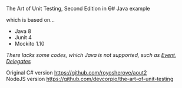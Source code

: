 The Art of Unit Testing, Second Edition in ~~C#~~ Java example

which is based on...
* Java 8
* Junit 4
* Mockito 1.10

_There lacks some codes, which Java is not supported, such as [Event](https://docs.microsoft.com/en-us/dotnet/csharp/programming-guide/events/), [Delegates](https://docs.microsoft.com/en-us/dotnet/csharp/programming-guide/delegates/)_

Original C# version https://github.com/royosherove/aout2  
NodeJS version https://github.com/devcorpio/the-art-of-unit-testing
